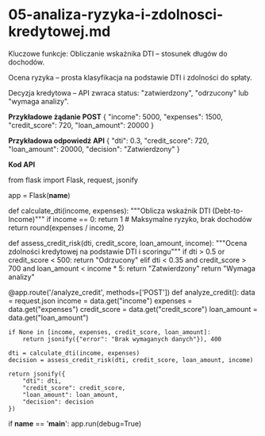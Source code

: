 # 05-analiza-ryzyka-i-zdolnosci-kredytowej.md

Kluczowe funkcje:
Obliczanie wskaźnika DTI – stosunek długów do dochodów.

Ocena ryzyka – prosta klasyfikacja na podstawie DTI i zdolności do spłaty.

Decyzja kredytowa – API zwraca status: "zatwierdzony", "odrzucony" lub "wymaga analizy".


**Przykładowe żądanie POST**
{
    "income": 5000,
    "expenses": 1500,
    "credit_score": 720,
    "loan_amount": 20000
}


**Przykładowa odpowiedź API**
{
    "dti": 0.3,
    "credit_score": 720,
    "loan_amount": 20000,
    "decision": "Zatwierdzony"
}


**Kod API**

from flask import Flask, request, jsonify

app = Flask(__name__)

def calculate_dti(income, expenses):
    """Oblicza wskaźnik DTI (Debt-to-Income)"""
    if income == 0:
        return 1  # Maksymalne ryzyko, brak dochodów
    return round(expenses / income, 2)

def assess_credit_risk(dti, credit_score, loan_amount, income):
    """Ocena zdolności kredytowej na podstawie DTI i scoringu"""
    if dti > 0.5 or credit_score < 500:
        return "Odrzucony"
    elif dti < 0.35 and credit_score > 700 and loan_amount < income * 5:
        return "Zatwierdzony"
    return "Wymaga analizy"

@app.route('/analyze_credit', methods=['POST'])
def analyze_credit():
    data = request.json
    income = data.get("income")
    expenses = data.get("expenses")
    credit_score = data.get("credit_score")
    loan_amount = data.get("loan_amount")

    if None in [income, expenses, credit_score, loan_amount]:
        return jsonify({"error": "Brak wymaganych danych"}), 400

    dti = calculate_dti(income, expenses)
    decision = assess_credit_risk(dti, credit_score, loan_amount, income)

    return jsonify({
        "dti": dti,
        "credit_score": credit_score,
        "loan_amount": loan_amount,
        "decision": decision
    })

if __name__ == '__main__':
    app.run(debug=True)
